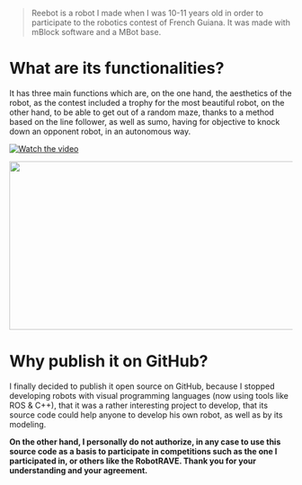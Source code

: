 > Reebot is a robot I made when I was 10-11 years old in order to participate to the robotics contest of French Guiana. It was made with mBlock software and a MBot base. 

# What are its functionalities?
It has three main functions which are, on the one hand, the aesthetics of the robot, as the contest included a trophy for the most beautiful robot, on the other hand, to be able to get out of a random maze, thanks to a method based on the line follower, as well as sumo, having for objective to knock down an opponent robot, in an autonomous way.

[![Watch the video](https://img.youtube.com/vi/4IyCrXLLpY/hqdefault.jpg)](https://www.youtube.com/embed/e4IyCrXLLpY)

[<img src="ps://img.youtube.com/vi/e4IyCrXLLpY/hqdefault.jp" width="600" height="300"
/>](https://www.youtube.com/embed/e4IyCrXLLpY)


# Why publish it on GitHub?
I finally decided to publish it open source on GitHub, because I stopped developing robots with visual programming languages (now using tools like ROS & C++), that it was a rather interesting project to develop, that its source code could help anyone to develop his own robot, as well as by its modeling.

**On the other hand, I personally do not authorize, in any case to use this source code as a basis to participate in competitions such as the one I participated in, or others like the RobotRAVE. Thank you for your understanding and your agreement.**